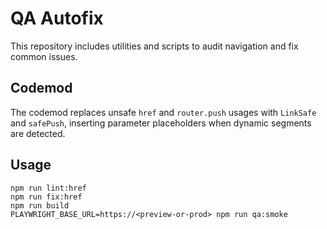 # QA Autofix

This repository includes utilities and scripts to audit navigation and fix common issues.

## Codemod

The codemod replaces unsafe `href` and `router.push` usages with `LinkSafe` and `safePush`, inserting parameter placeholders when dynamic segments are detected.

## Usage

```
npm run lint:href
npm run fix:href
npm run build
PLAYWRIGHT_BASE_URL=https://<preview-or-prod> npm run qa:smoke
```
